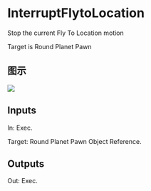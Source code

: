 # InterruptFlytoLocation

Stop the current Fly To Location motion

Target is Round Planet Pawn

## 图示

![]($-20221218-19003342.png)

## Inputs

In: Exec.

Target: Round Planet Pawn Object Reference.  

## Outputs

Out: Exec.

